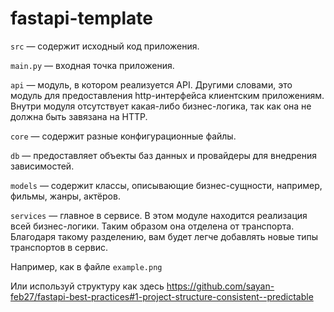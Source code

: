 # fastapi-template

`src` — содержит исходный код приложения.

`main.py` — входная точка приложения.
  
`api` — модуль, в котором реализуется API. 
Другими словами, это модуль для предоставления http-интерфейса клиентским приложениям. 
Внутри модуля отсутствует какая-либо бизнес-логика, так как она не должна быть завязана на HTTP.
  
 `core` — содержит разные конфигурационные файлы.
  
 `db` — предоставляет объекты баз данных и провайдеры для внедрения зависимостей.
  
 `models` — содержит классы, описывающие бизнес-сущности, например, фильмы, жанры, актёров.
  
 `services` — главное в сервисе. В этом модуле находится реализация всей бизнес-логики. 
 Таким образом она отделена от транспорта. 
 Благодаря такому разделению, вам будет легче добавлять новые типы транспортов в сервис.
 
 
Например, как в файле `example.png`

Или используй структуру как здесь https://github.com/sayan-feb27/fastapi-best-practices#1-project-structure-consistent--predictable
 
